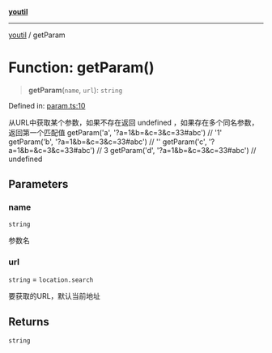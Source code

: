 [**youtil**](../README.md)

***

[youtil](../globals.md) / getParam

# Function: getParam()

> **getParam**(`name`, `url`): `string`

Defined in: [param.ts:10](https://github.com/sxei/youtil/blob/8e9577520240aa8b6f6b2cd2200d03ed8000ea52/src/param.ts#L10)

从URL中获取某个参数，如果不存在返回 undefined ，如果存在多个同名参数，返回第一个匹配值
getParam('a', '?a=1&b=&c=3&c=33#abc') // '1'
getParam('b', '?a=1&b=&c=3&c=33#abc') // ''
getParam('c', '?a=1&b=&c=3&c=33#abc') // 3
getParam('d', '?a=1&b=&c=3&c=33#abc') // undefined

## Parameters

### name

`string`

参数名

### url

`string` = `location.search`

要获取的URL，默认当前地址

## Returns

`string`
